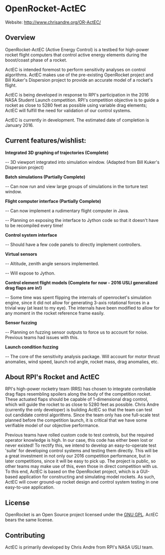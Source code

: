 OpenRocket-ActEC
==========

Website: http://www.chrisandre.org/OR-ActEC/

Overview
--------

OpenRocket-ActEC (Active Energy Control) is a testbed for high-power rocket flight computers that control active energy elements during the boost/coast phase of a rocket.

ActEC is intended foremost to perform sensitivity analyses on control algorithms. ActEC makes use of the pre-existing OpenRocket project and Bill Kuker's Dispersion project to provide an accurate model of a rocket's flight.

ActEC is being developed in response to RPI's participation in the 2016 NASA Student Launch competition. RPI's competition objective is to guide a rocket as close to 5280 feet as possible using variable drag elements; ActEC will fulfill the need for validation of our control systems.

ActEC is currently in development. The estimated date of completion is January 2016.

Current features/wishlist:
-------------------------

**Integrated 3D graphing of trajectories (Complete)**

-- 3D viewport integrated into simulation window. (Adapted from Bill Kuker's Dispersion project)

**Batch simulations (Partially Complete)**

-- Can now run and view large groups of simulations in the torture test window.

**Flight computer interface (Partially Complete)**

-- Can now implement a rudimentary flight computer in Java.

-- Planning on exposing the interface to Jython code so that it doesn't have to be recompiled every time!

**Control system interface**

-- Should have a few code panels to directly implement controllers.

**Virtual sensors**

-- Altitude, zenith angle sensors implemented.

-- Will expose to Jython.

**Control element flight models (Complete for now - 2016 USLI generalized drag flaps are in!)**

-- Some time was spent flipping the internals of openrocket's simulation engine, since it did not allow for generating 3-axis rotational forces in a trivial way (at least to my eye). The internals have been modified to allow for any moment in the rocket reference frame easily.

**Sensor fuzzing**

-- Planning on fuzzing sensor outputs to force us to account for noise. Previous teams had issues with this.

**Launch condition fuzzing**

-- The core of the sensitivity analysis package. Will account for motor thrust anomalies, wind speed, launch rod angle, rocket mass, drag anomalies, etc.

About RPI's Rocket and ActEC
----------------------------

RPI's high-power rocketry team (RRS) has chosen to integrate controllable drag flaps resembling spoilers along the body of the competition rocket. These actuated flaps should be capable of 1-dimensional drag control, which will guide the rocket to as close to 5280 feet as possible. Chris Andre (currently the only developer) is building ActEC so that the team can test out candidate control algorithms. Since the team only has one full-scale test planned before the competition launch, it is critical that we have some verifiable model of our objective performance.

Previous teams have rolled custom code to test controls, but the required operator knowledge is high. In our case, this code has either been lost or never existed! To rectify this, we intend to develop an easy-to-operate test 'suite' for developing control systems and testing them directly. This will be a great investment in not only our 2016 competition performance, but in later competitions, since it will be easy to pick up. The project is public, so other teams may make use of this, even those in direct competition with us. To this end, ActEC is based on the OpenRocket project, which is a GUI-based application for constructing and simulating model rockets. As such, ActEC will cover ground-up rocket design and control system testing in one easy-to-use application.

License
-------

OpenRocket is an Open Source project licensed under the [GNU GPL](http://openrocket.sourceforge.net/license.html). ActEC bears the same license.

Contributing
------------

ActEC is primarily developed by Chris Andre from RPI's NASA USLI team.
